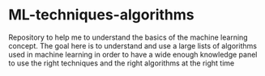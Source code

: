 # ML-techniques-algorithms
Repository to help me to understand the basics of the machine learning concept. The goal here is to understand and use a large lists of algorithms used in machine learning in order to have a wide enough knowledge panel to use the right techniques and the right algorithms at the right time
